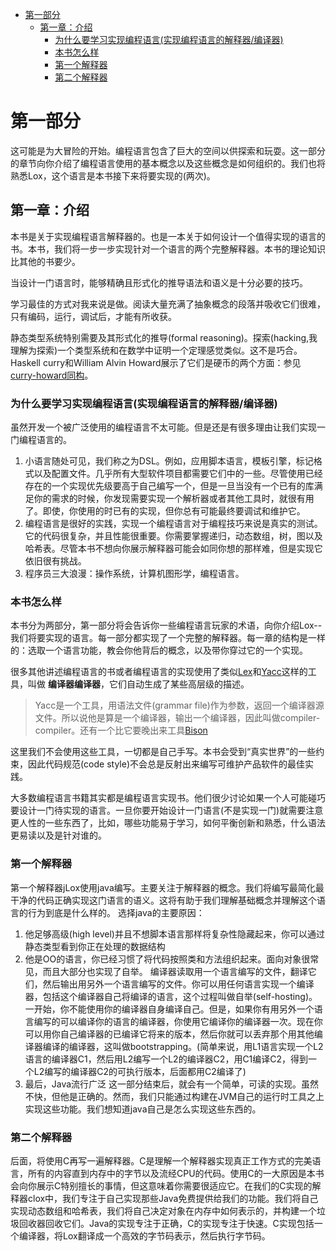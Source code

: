 - [第一部分](#第一部分)
  - [第一章：介绍](#第一章介绍)
    - [为什么要学习实现编程语言(实现编程语言的解释器/编译器)](#为什么要学习实现编程语言实现编程语言的解释器编译器)
    - [本书怎么样](#本书怎么样)
    - [第一个解释器](#第一个解释器)
    - [第二个解释器](#第二个解释器)
# 第一部分
这可能是为大冒险的开始。编程语言包含了巨大的空间以供探索和玩耍。这一部分的章节向你介绍了编程语言使用的基本概念以及这些概念是如何组织的。我们也将熟悉Lox，这个语言是本书接下来将要实现的(两次)。
## 第一章：介绍
本书是关于实现编程语言解释器的。也是一本关于如何设计一个值得实现的语言的书。本书，我们将一步一步实现针对一个语言的两个完整解释器。本书的理论知识比其他的书要少。

当设计一门语言时，能够精确且形式化的推导语法和语义是十分必要的技巧。

学习最佳的方式对我来说是做。阅读大量充满了抽象概念的段落并吸收它们很难，只有编码，运行，调试后，才能有所收获。

静态类型系统特别需要及其形式化的推导(formal reasoning)。探索(hacking,我理解为探索)一个类型系统和在数学中证明一个定理感觉类似。这不是巧合。Haskell curry和William Alvin Howard展示了它们是硬币的两个方面：参见[curry-howard同构](https://en.wikipedia.org/wiki/Curry–Howard_correspondence)。

### 为什么要学习实现编程语言(实现编程语言的解释器/编译器)
虽然开发一个被广泛使用的编程语言不太可能。但是还是有很多理由让我们实现一门编程语言的。
1. 小语言随处可见，我们称之为DSL。例如，应用脚本语言，模板引擎，标记格式以及配置文件。几乎所有大型软件项目都需要它们中的一些。尽管使用已经存在的一个实现优先级要高于自己编写一个，但是一旦当没有一个已有的库满足你的需求的时候，你发现需要实现一个解析器或者其他工具时，就很有用了。即使，你使用的时已有的实现，但你总有可能最终要调试和维护它。
2. 编程语言是很好的实践，实现一个编程语言对于编程技巧来说是真实的测试。它的代码很复杂，并且性能很重要。你需要掌握递归，动态数组，树，图以及哈希表。尽管本书不想向你展示解释器可能会如同你想的那样难，但是实现它依旧很有挑战。
3. 程序员三大浪漫：操作系统，计算机图形学，编程语言。

### 本书怎么样

本书分为两部分，第一部分将会告诉你一些编程语言玩家的术语，向你介绍Lox--我们将要实现的语言。每一部分都实现了一个完整的解释器。每一章的结构是一样的：选取一个语言功能，教会你他背后的概念，以及带你穿过它的一个实现。

很多其他讲述编程语言的书或者编程语言的实现使用了类似[Lex](https://en.wikipedia.org/wiki/Lex_(software))和[Yacc](https://en.wikipedia.org/wiki/Yacc)这样的工具，叫做 __编译器编译器__，它们自动生成了某些高层级的描述。
>Yacc是一个工具，用语法文件(grammar file)作为参数，返回一个编译器源文件。所以说他是算是一个编译器，输出一个编译器，因此叫做compiler-compiler。还有一个比它要晚出来工具[Bison](https://en.wikipedia.org/wiki/GNU_bison)

这里我们不会使用这些工具，一切都是自己手写。本书会受到“真实世界”的一些约束，因此代码规范(code style)不会总是反射出来编写可维护产品软件的最佳实践。

大多数编程语言书籍其实都是编程语言实现书。他们很少讨论如果一个人可能碰巧要设计一门待实现的语言。一旦你要开始设计一门语言(不是实现一门)就需要注意更人性的一些东西了，比如，哪些功能易于学习，如何平衡创新和熟悉，什么语法更易读以及是针对谁的。

### 第一个解释器
第一个解释器jLox使用java编写。主要关注于解释器的概念。我们将编写最简化最干净的代码正确实现这门语言的语义。这将有助于我们理解基础概念并理解这个语言的行为到底是什么样的。
选择java的主要原因：
1. 他足够高级(high level)并且不想脚本语言那样将复杂性隐藏起来，你可以通过静态类型看到你正在处理的数据结构
2. 他是OO的语言，你已经习惯了将代码按照类和方法组织起来。面向对象很常见，而且大部分也实现了自举。
   编译器读取用一个语言编写的文件，翻译它们，然后输出用另外一个语言编写的文件。你可以用任何语言实现一个编译器，包括这个编译器自己将编译的语言，这个过程叫做自举(self-hosting)。一开始，你不能使用你的编译器自身编译自己。但是，如果你有用另外一个语言编写的可以编译你的语言的编译器，你使用它编译你的编译器一次。现在你可以用你自己编译器的已编译它将来的版本，然后你就可以丢弃那个用其他编译器编译的编译器，这叫做bootstrapping。(简单来说，用L1语言实现一个L2语言的编译器C1，然后用L2编写一个L2的编译器C2，用C1编译C2，得到一个L2编写的编译器C2的可执行版本，后面都用C2编译了)
3. 最后，Java流行广泛
这一部分结束后，就会有一个简单，可读的实现。虽然不快，但他是正确的。然而，我们只能通过构建在JVM自己的运行时工具之上实现这些功能。我们想知道java自己是怎么实现这些东西的。
### 第二个解释器
后面，将使用C再写一遍解释器。C是理解一个解释器实现真正工作方式的完美语言，所有的内容直到内存中的字节以及流经CPU的代码。使用C的一大原因是本书会向你展示C特别擅长的事情，但这意味着你需要很适应它。在我们的C实现的解释器clox中，我们专注于自己实现那些Java免费提供给我们的功能。我们将自己实现动态数组和哈希表，我们将自己决定对象在内存中如何表示的，并构建一个垃圾回收器回收它们。Java的实现专注于正确，C的实现专注于快速。C实现包括一个编译器，将Lox翻译成一个高效的字节码表示，然后执行字节码。
